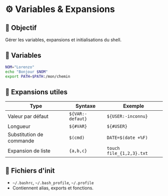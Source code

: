 # ⚙️ Variables & Expansions

## 🎯 Objectif
Gérer les variables, expansions et initialisations du shell.

## 🧩 Variables
```bash
NOM="Lorenzo"
echo "Bonjour $NOM"
export PATH=$PATH:/mon/chemin
```

## 🧠 Expansions utiles
| Type | Syntaxe | Exemple |
|-------|----------|----------|
| Valeur par défaut | `${VAR:-defaut}` | `${USER:-inconnu}` |
| Longueur | `${#VAR}` | `${#USER}` |
| Substitution de commande | `$(cmd)` | `DATE=$(date +%F)` |
| Expansion de liste | `{a,b,c}` | `touch file_{1,2,3}.txt` |

## 🧾 Fichiers d'init
- `~/.bashrc`, `~/.bash_profile`, `~/.profile`
- Contiennent alias, exports et fonctions.
